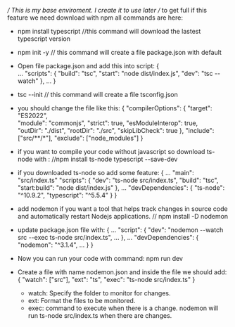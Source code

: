 */ This is my base enviroment. I create it to use later /*
to get full if this feature we need download with npm
all commands are here:
* npm install typescript //this command will download the lastest typescript version


* npm init -y  // this command will create a file package.json with default 
-   Open file package.json and add this into script:
    {   
        ...
        "scripts": {
            "build": "tsc",
            "start": "node dist/index.js",
            "dev": "tsc --watch"
        },
        ...
    }

*  tsc --init // this command will create a file tsconfig.json

-   you should change the file like this: 
        {
            "compilerOptions": {
                "target": "ES2022",  
                "module": "commonjs", 
                "strict": true, 
                "esModuleInterop": true,  
                "outDir": "./dist", 
                "rootDir": "./src", 
                "skipLibCheck": true 
            },
            "include": ["src/**/*"],
            "exclude": ["node_modules"]
        }

*   if you want to compile your code without javascript so download ts-node  with : //npm install ts-node typescript --save-dev
-   if you downloaded ts-node so add some feature: 
        {
            ...
            "main": "src/index.ts"
            "scripts": {
                "dev": "ts-node src/index.ts",
                "build": "tsc",
                "start:build": "node dist/index.js"
            },
            ...
            "devDependencies": {
                "ts-node": "^10.9.2",
                "typescript": "^5.5.4"
            }
        }
* add nodemon if you want a tool that helps track changes in source code and automatically restart Nodejs applications. 
 // npm install -D nodemon

-   update package.json file with:
    {
        ...
        "script": {
            "dev": "nodemon --watch src --exec ts-node src/index.ts",
            ...
        },
        ...
        "devDependencies": {
            "nodemon": "^3.1.4",
            ...
        }
    }

*   Now you can run your code with command: npm run dev 
*   Create a file with name nodemon.json and inside the file we should add: 
    {
        "watch": ["src"],
        "ext": "ts",
        "exec": "ts-node src/index.ts"
    }

    * watch: Specify the folder to monitor for changes.
    * ext: Format the files to be monitored.
    * exec: command to execute when there is a change. nodemon will run ts-node src/index.ts when there are changes.
